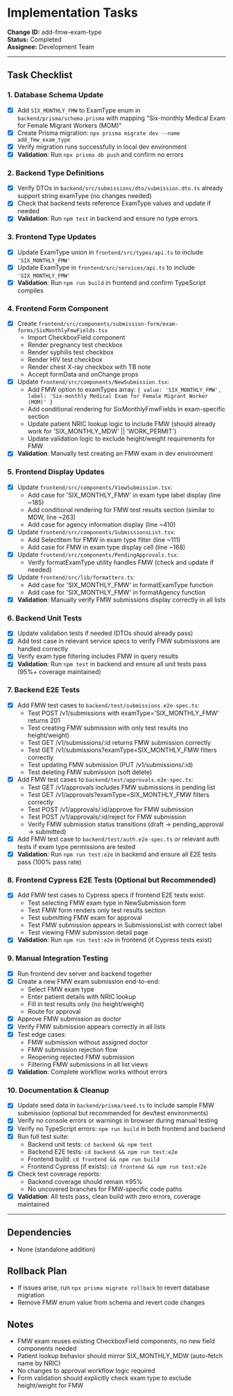 # Implementation Tasks

**Change ID:** add-fmw-exam-type  
**Status:** Completed  
**Assignee:** Development Team

---

## Task Checklist

### 1. Database Schema Update
- [x] Add `SIX_MONTHLY_FMW` to ExamType enum in `backend/prisma/schema.prisma` with mapping "Six-monthly Medical Exam for Female Migrant Workers (MOM)"
- [x] Create Prisma migration: `npx prisma migrate dev --name add_fmw_exam_type`
- [x] Verify migration runs successfully in local dev environment
- [x] **Validation**: Run `npx prisma db push` and confirm no errors

### 2. Backend Type Definitions
- [x] Verify DTOs in `backend/src/submissions/dto/submission.dto.ts` already support string examType (no changes needed)
- [x] Check that backend tests reference ExamType values and update if needed
- [x] **Validation**: Run `npm test` in backend and ensure no type errors

### 3. Frontend Type Updates
- [x] Update ExamType union in `frontend/src/types/api.ts` to include `'SIX_MONTHLY_FMW'`
- [x] Update ExamType in `frontend/src/services/api.ts` to include `'SIX_MONTHLY_FMW'`
- [x] **Validation**: Run `npm run build` in frontend and confirm TypeScript compiles

### 4. Frontend Form Component
- [x] Create `frontend/src/components/submission-form/exam-forms/SixMonthlyFmwFields.tsx`
  - Import CheckboxField component
  - Render pregnancy test checkbox
  - Render syphilis test checkbox
  - Render HIV test checkbox
  - Render chest X-ray checkbox with TB note
  - Accept formData and onChange props
- [x] Update `frontend/src/components/NewSubmission.tsx`:
  - Add FMW option to examTypes array: `{ value: 'SIX_MONTHLY_FMW', label: 'Six-monthly Medical Exam for Female Migrant Worker (MOM)' }`
  - Add conditional rendering for SixMonthlyFmwFields in exam-specific section
  - Update patient NRIC lookup logic to include FMW (should already work for 'SIX_MONTHLY_MDW' || 'WORK_PERMIT')
  - Update validation logic to exclude height/weight requirements for FMW
- [x] **Validation**: Manually test creating an FMW exam in dev environment

### 5. Frontend Display Updates
- [x] Update `frontend/src/components/ViewSubmission.tsx`:
  - Add case for 'SIX_MONTHLY_FMW' in exam type label display (line ~185)
  - Add conditional rendering for FMW test results section (similar to MDW, line ~263)
  - Add case for agency information display (line ~410)
- [x] Update `frontend/src/components/SubmissionsList.tsx`:
  - Add SelectItem for FMW in exam type filter (line ~111)
  - Add case for FMW in exam type display cell (line ~168)
- [x] Update `frontend/src/components/PendingApprovals.tsx`:
  - Verify formatExamType utility handles FMW (check and update if needed)
- [x] Update `frontend/src/lib/formatters.ts`:
  - Add case for 'SIX_MONTHLY_FMW' in formatExamType function
  - Add case for 'SIX_MONTHLY_FMW' in formatAgency function
- [x] **Validation**: Manually verify FMW submissions display correctly in all lists

### 6. Backend Unit Tests
- [x] Update validation tests if needed (DTOs should already pass)
- [x] Add test case in relevant service specs to verify FMW submissions are handled correctly
- [x] Verify exam type filtering includes FMW in query results
- [x] **Validation**: Run `npm test` in backend and ensure all unit tests pass (95%+ coverage maintained)

### 7. Backend E2E Tests
- [x] Add FMW test cases to `backend/test/submissions.e2e-spec.ts`:
  - Test POST /v1/submissions with examType='SIX_MONTHLY_FMW' returns 201
  - Test creating FMW submission with only test results (no height/weight)
  - Test GET /v1/submissions/:id returns FMW submission correctly
  - Test GET /v1/submissions?examType=SIX_MONTHLY_FMW filters correctly
  - Test updating FMW submission (PUT /v1/submissions/:id)
  - Test deleting FMW submission (soft delete)
- [x] Add FMW test cases to `backend/test/approvals.e2e-spec.ts`:
  - Test GET /v1/approvals includes FMW submissions in pending list
  - Test GET /v1/approvals?examType=SIX_MONTHLY_FMW filters correctly
  - Test POST /v1/approvals/:id/approve for FMW submission
  - Test POST /v1/approvals/:id/reject for FMW submission
  - Verify FMW submission status transitions (draft → pending_approval → submitted)
- [x] Add FMW test case to `backend/test/auth.e2e-spec.ts` or relevant auth tests if exam type permissions are tested
- [x] **Validation**: Run `npm run test:e2e` in backend and ensure all E2E tests pass (100% pass rate)

### 8. Frontend Cypress E2E Tests (Optional but Recommended)
- [x] Add FMW test cases to Cypress specs if frontend E2E tests exist:
  - Test selecting FMW exam type in NewSubmission form
  - Test FMW form renders only test results section
  - Test submitting FMW exam for approval
  - Test FMW submission appears in SubmissionsList with correct label
  - Test viewing FMW submission detail page
- [x] **Validation**: Run `npm run test:e2e` in frontend (if Cypress tests exist)

### 9. Manual Integration Testing
- [x] Run frontend dev server and backend together
- [x] Create a new FMW exam submission end-to-end:
  - Select FMW exam type
  - Enter patient details with NRIC lookup
  - Fill in test results only (no height/weight)
  - Route for approval
- [x] Approve FMW submission as doctor
- [x] Verify FMW submission appears correctly in all lists
- [x] Test edge cases:
  - FMW submission without assigned doctor
  - FMW submission rejection flow
  - Reopening rejected FMW submission
  - Filtering FMW submissions in all list views
- [x] **Validation**: Complete workflow works without errors

### 10. Documentation & Cleanup
- [x] Update seed data in `backend/prisma/seed.ts` to include sample FMW submission (optional but recommended for dev/test environments)
- [x] Verify no console errors or warnings in browser during manual testing
- [x] Verify no TypeScript errors: `npm run build` in both frontend and backend
- [x] Run full test suite:
  - Backend unit tests: `cd backend && npm test`
  - Backend E2E tests: `cd backend && npm run test:e2e`
  - Frontend build: `cd frontend && npm run build`
  - Frontend Cypress (if exists): `cd frontend && npm run test:e2e`
- [x] Check test coverage reports:
  - Backend coverage should remain ≥95%
  - No uncovered branches for FMW-specific code paths
- [x] **Validation**: All tests pass, clean build with zero errors, coverage maintained

---

## Dependencies
- None (standalone addition)

## Rollback Plan
- If issues arise, run `npx prisma migrate rollback` to revert database migration
- Remove FMW enum value from schema and revert code changes

## Notes
- FMW exam reuses existing CheckboxField components, no new field components needed
- Patient lookup behavior should mirror SIX_MONTHLY_MDW (auto-fetch name by NRIC)
- No changes to approval workflow logic required
- Form validation should explicitly check exam type to exclude height/weight for FMW
